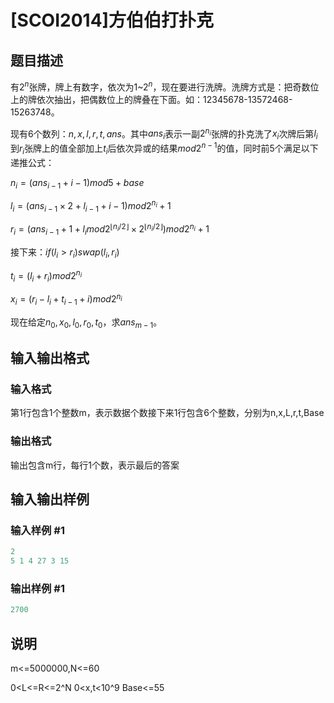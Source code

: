 # [SCOI2014]方伯伯打扑克

## 题目描述

有$2^n$张牌，牌上有数字，依次为$1$~$2^n$，现在要进行洗牌。洗牌方式是：把奇数位上的牌依次抽出，把偶数位上的牌叠在下面。如：12345678-13572468-15263748。

现有6个数列：$n,x,l,r,t,ans$。其中$ans_i$表示一副$2^{n_i}$张牌的扑克洗了$x_i$次牌后第$l_i$到$r_i$张牌上的值全部加上$t_i$后依次异或的结果$mod 2^{n-1}$的值，同时前5个满足以下递推公式：

$n_i=(ans_{i-1}+i-1) mod 5+base$

$l_i=(ans_{i-1}×2+l_{i-1}+i-1)mod2^{n_i}+1$

$r_i=(ans_{i-1}+1+l_imod2^{\lfloor n_i/2 \rfloor}×2^{\lfloor n_i/2 \rfloor})mod2^{n_i}+1$

接下来：$if(l_i>r_i)swap(l_i,r_i)$

$t_i=(l_i+r_i)mod2^{n_i}$

$x_i=(r_i-l_i+t_{i-1}+i)mod2^{n_i}$

现在给定$n_0,x_0,l_0,r_0,t_0$，求$ans_{m-1}$。

## 输入输出格式

### 输入格式

第1行包含1个整数m，表示数据个数接下来1行包含6个整数，分别为n,x,L,r,t,Base

### 输出格式

输出包含m行，每行1个数，表示最后的答案

## 输入输出样例

### 输入样例 #1

```cpp
2
5 1 4 27 3 15
```


### 输出样例 #1

```cpp
2700
```


## 说明

m<=5000000,N<=60

0<L<=R<=2^N 0<x,t<10^9 Base<=55 

